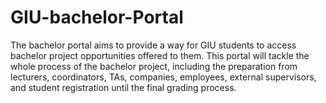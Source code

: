 # GIU-bachelor-Portal
The bachelor portal aims to provide a way for GIU students to access bachelor project opportunities offered to them. This portal will tackle the whole process of the bachelor project, including the preparation from lecturers, coordinators, TAs, companies, employees, external supervisors, and student registration until the final grading process.
